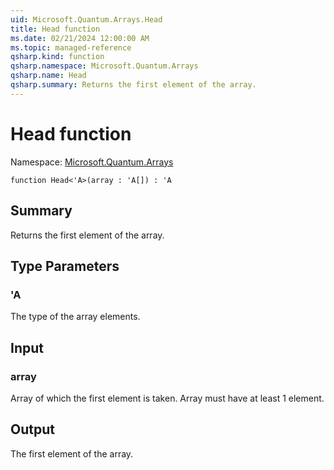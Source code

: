 ```yaml
---
uid: Microsoft.Quantum.Arrays.Head
title: Head function
ms.date: 02/21/2024 12:00:00 AM
ms.topic: managed-reference
qsharp.kind: function
qsharp.namespace: Microsoft.Quantum.Arrays
qsharp.name: Head
qsharp.summary: Returns the first element of the array.
---
```


# Head function

Namespace: [Microsoft.Quantum.Arrays](xref:Microsoft.Quantum.Arrays)

```qsharp
function Head<'A>(array : 'A[]) : 'A
```

## Summary
Returns the first element of the array.

## Type Parameters
### 'A
The type of the array elements.

## Input
### array
Array of which the first element is taken. Array must have at least 1 element.

## Output
The first element of the array.

